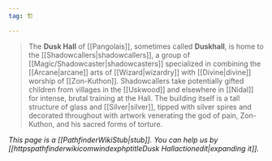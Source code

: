 ```yaml
---
tag: 🏗️

---
```

> The **Dusk Hall** of [[Pangolais]], sometimes called **Duskhall**, is home to the [[Shadowcallers|shadowcallers]], a group of [[Magic/Shadowcaster|shadowcasters]] specialized in combining the [[Arcane|arcane]] arts of [[Wizard|wizardry]] with [[Divine|divine]] worship of [[Zon-Kuthon]]. Shadowcallers take potentially gifted children from villages in the [[Uskwood]] and elsewhere in [[Nidal]] for intense, brutal training at the Hall.
> The building itself is a tall structure of glass and [[Silver|silver]], tipped with silver spires and decorated throughout with artwork venerating the god of pain, Zon-Kuthon, and his sacred forms of torture.



*This page is a [[PathfinderWikiStub|stub]]. You can help us by [[httpspathfinderwikicomwindexphptitleDusk Hallactionedit|expanding it]].*








